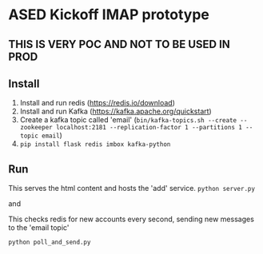 # ASED Kickoff IMAP prototype

## THIS IS VERY POC AND NOT TO BE USED IN PROD

## Install

1. Install and run redis (https://redis.io/download)
2. Install and run Kafka (https://kafka.apache.org/quickstart)
3. Create a kafka topic called 'email' (`bin/kafka-topics.sh --create --zookeeper localhost:2181 --replication-factor 1 --partitions 1 --topic email`)
3. `pip install flask redis imbox kafka-python`

## Run

This serves the html content and hosts the 'add' service.
`python server.py` 

and 

This checks redis for new accounts every second, sending new messages to the 'email topic'

`python poll_and_send.py`
